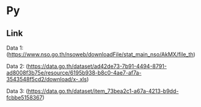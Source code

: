 # Py

## Link

Data 1: (https://www.nso.go.th/nsoweb/downloadFile/stat_main_nso/AkMX/file_th)

Data 2: (https://data.go.th/dataset/ad42de73-7b91-4494-8791-ad8008f3b75e/resource/6195b938-b8c0-4ae7-af7a-3543548f5cd2/download/x-.xls)

Data 3: (https://data.go.th/dataset/item_73bea2c1-a67a-4213-b9dd-fcbbe5158367)
